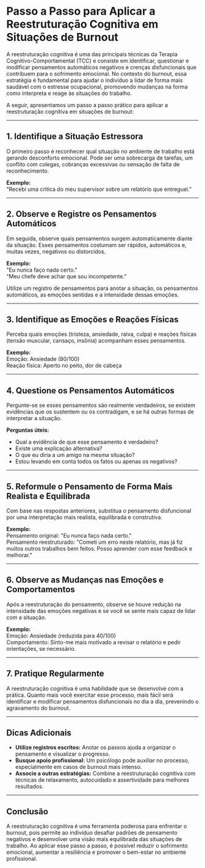 # Passo a Passo para Aplicar a Reestruturação Cognitiva em Situações de Burnout

A reestruturação cognitiva é uma das principais técnicas da Terapia Cognitivo-Comportamental (TCC) e consiste em identificar, questionar e modificar pensamentos automáticos negativos e crenças disfuncionais que contribuem para o sofrimento emocional. No contexto do burnout, essa estratégia é fundamental para ajudar o indivíduo a lidar de forma mais saudável com o estresse ocupacional, promovendo mudanças na forma como interpreta e reage às situações do trabalho.

A seguir, apresentamos um passo a passo prático para aplicar a reestruturação cognitiva em situações de burnout:

---

## 1. **Identifique a Situação Estressora**

O primeiro passo é reconhecer qual situação no ambiente de trabalho está gerando desconforto emocional. Pode ser uma sobrecarga de tarefas, um conflito com colegas, cobranças excessivas ou sensação de falta de reconhecimento.

**Exemplo:**  
"Recebi uma crítica do meu supervisor sobre um relatório que entreguei."

---

## 2. **Observe e Registre os Pensamentos Automáticos**

Em seguida, observe quais pensamentos surgem automaticamente diante da situação. Esses pensamentos costumam ser rápidos, automáticos e, muitas vezes, negativos ou distorcidos.

**Exemplo:**  
"Eu nunca faço nada certo."  
"Meu chefe deve achar que sou incompetente."

Utilize um registro de pensamentos para anotar a situação, os pensamentos automáticos, as emoções sentidas e a intensidade dessas emoções.

---

## 3. **Identifique as Emoções e Reações Físicas**

Perceba quais emoções (tristeza, ansiedade, raiva, culpa) e reações físicas (tensão muscular, cansaço, insônia) acompanham esses pensamentos.

**Exemplo:**  
Emoção: Ansiedade (80/100)  
Reação física: Aperto no peito, dor de cabeça

---

## 4. **Questione os Pensamentos Automáticos**

Pergunte-se se esses pensamentos são realmente verdadeiros, se existem evidências que os sustentem ou os contradigam, e se há outras formas de interpretar a situação.

**Perguntas úteis:**
- Qual a evidência de que esse pensamento é verdadeiro?
- Existe uma explicação alternativa?
- O que eu diria a um amigo na mesma situação?
- Estou levando em conta todos os fatos ou apenas os negativos?

---

## 5. **Reformule o Pensamento de Forma Mais Realista e Equilibrada**

Com base nas respostas anteriores, substitua o pensamento disfuncional por uma interpretação mais realista, equilibrada e construtiva.

**Exemplo:**  
Pensamento original: "Eu nunca faço nada certo."  
Pensamento reestruturado: "Cometi um erro neste relatório, mas já fiz muitos outros trabalhos bem feitos. Posso aprender com esse feedback e melhorar."

---

## 6. **Observe as Mudanças nas Emoções e Comportamentos**

Após a reestruturação do pensamento, observe se houve redução na intensidade das emoções negativas e se você se sente mais capaz de lidar com a situação.

**Exemplo:**  
Emoção: Ansiedade (reduzida para 40/100)  
Comportamento: Sinto-me mais motivado a revisar o relatório e pedir orientações, se necessário.

---

## 7. **Pratique Regularmente**

A reestruturação cognitiva é uma habilidade que se desenvolve com a prática. Quanto mais você exercitar esse processo, mais fácil será identificar e modificar pensamentos disfuncionais no dia a dia, prevenindo o agravamento do burnout.

---

## Dicas Adicionais

- **Utilize registros escritos:** Anotar os passos ajuda a organizar o pensamento e visualizar o progresso.
- **Busque apoio profissional:** Um psicólogo pode auxiliar no processo, especialmente em casos de burnout mais intenso.
- **Associe a outras estratégias:** Combine a reestruturação cognitiva com técnicas de relaxamento, autocuidado e assertividade para melhores resultados.

---

## Conclusão

A reestruturação cognitiva é uma ferramenta poderosa para enfrentar o burnout, pois permite ao indivíduo desafiar padrões de pensamento negativos e desenvolver uma visão mais equilibrada das situações de trabalho. Ao aplicar esse passo a passo, é possível reduzir o sofrimento emocional, aumentar a resiliência e promover o bem-estar no ambiente profissional.